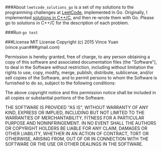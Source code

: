 ###About
`leetcode_solutions_go` is a set of my solutions to the programming challenges at [LeetCode](http://leetcode.com), implemented in Go. Originally, I implemented [solutions in C++/C](http://github.com/vinceyuan/leetcode_solutions), and then re-wrote them with Go. Please go to solutions in C++/C for the description of each problem.

###Run
`go test`

###License
MIT License
Copyright (c) 2015 Vince Yuan (vince.yuan###gmail.com)

Permission is hereby granted, free of charge, to any person obtaining a copy of this software and associated documentation files (the "Software"), to deal in the Software without restriction, including without limitation the rights to use, copy, modify, merge, publish, distribute, sublicense, and/or sell copies of the Software, and to permit persons to whom the Software is furnished to do so, subject to the following conditions:

The above copyright notice and this permission notice shall be included in all copies or substantial portions of the Software.

THE SOFTWARE IS PROVIDED "AS IS", WITHOUT WARRANTY OF ANY KIND, EXPRESS OR IMPLIED, INCLUDING BUT NOT LIMITED TO THE WARRANTIES OF MERCHANTABILITY, FITNESS FOR A PARTICULAR PURPOSE AND NONINFRINGEMENT. IN NO EVENT SHALL THE AUTHORS OR COPYRIGHT HOLDERS BE LIABLE FOR ANY CLAIM, DAMAGES OR OTHER LIABILITY, WHETHER IN AN ACTION OF CONTRACT, TORT OR OTHERWISE, ARISING FROM, OUT OF OR IN CONNECTION WITH THE SOFTWARE OR THE USE OR OTHER DEALINGS IN THE SOFTWARE.
